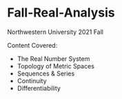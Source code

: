 # Fall-Real-Analysis
Northwestern University 2021 Fall

Content Covered: <br />
    <ul>
    <li> The Real Number System </li>
    <li> Topology of Metric Spaces </li>
    <li> Sequences & Series </li>
    <li> Continuity </li>
    <li> Differentiability </li>